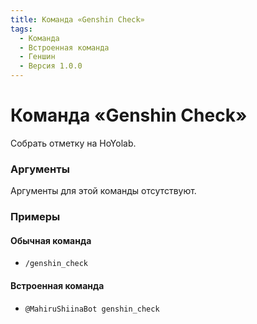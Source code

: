 ```yaml
---
title: Команда «Genshin Check»
tags:
  - Команда
  - Встроенная команда
  - Геншин
  - Версия 1.0.0
---
```


# Команда «Genshin Check»

Собрать отметку на HoYolab.

### Аргументы

Аргументы для этой команды отсутствуют.

### Примеры

#### Обычная команда
+ `/genshin_check`

#### Встроенная команда
+ `@MahiruShiinaBot genshin_check`